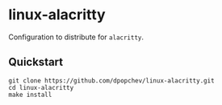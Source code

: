 # linux-alacritty

Configuration to distribute for `alacritty`.

## Quickstart

```
git clone https://github.com/dpopchev/linux-alacritty.git
cd linux-alacritty
make install
```
